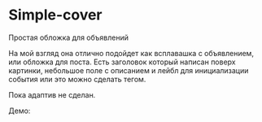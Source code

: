 # Simple-cover
Простая обложка для объявлений


На мой взгляд она отлично подойдет как всплавашка с объявлением, или обложка для поста. 
Есть заголовок который написан поверх картинки, небольшое поле с описанием и лейбл для инициализации события или это можно сделать тегом.

Пока адаптив не сделан.

Демо: 
